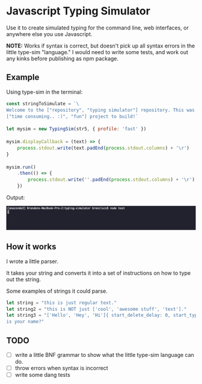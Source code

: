 # Javascript Typing Simulator

Use it to create simulated typing for the command line, web interfaces, or anywhere else you use Javascript.

**NOTE:**
Works if syntax is correct, but doesn't pick up all syntax errors in the little type-sim "language." I would need to write some tests, and work out any kinks before publishing as npm package.

## Example

Using type-sim in the terminal:

```js
const stringToSimulate = `\
Welcome to the ["repository", "typing simulator"] repository. This was a \
["time consuming.. :)", "fun"] project to build!`

let mysim = new TypingSim(str5, { profile: 'fast' })

mysim.displayCallback = (text) => {
    process.stdout.write(text.padEnd(process.stdout.columns) + '\r')
}

mysim.run()
    .then(() => {
        process.stdout.write(''.padEnd(process.stdout.columns) + '\r')
    })
```

Output:

![Example GIF](./meta/img/example.gif)

## How it works

I wrote a little parser.

It takes your string and converts it into a set of instructions on how to type out the string.

Some examples of strings it could parse.

```js
let string = "this is just regular text."
let string2 = "this is NOT just ['cool', 'awesome stuff', 'text']."
let string3 = "['Hello', 'Hey', 'Hi']{ start_delete_delay: 0, start_typing_delay: 0 } what \
is your name?"
```

## TODO

- [ ] write a little BNF grammar to show what the little type-sim language can do.
- [ ] throw errors when syntax is incorrect
- [ ] write some dang tests